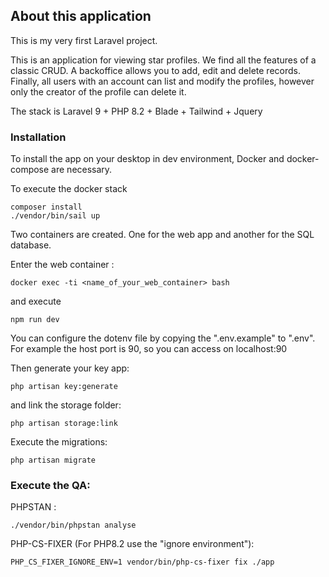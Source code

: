 ## About this application

This is my very first Laravel project.

This is an application for viewing star profiles.
We find all the features of a classic CRUD.
A backoffice allows you to add, edit and delete records.
Finally, all users with an account can list and modify the profiles, however only the creator of the profile can delete it.

The stack is Laravel 9 + PHP 8.2 + Blade + Tailwind + Jquery

### Installation

To install the app on your desktop in dev environment, Docker and docker-compose are necessary.

To execute the docker stack
```
composer install
./vendor/bin/sail up
```

Two containers are created. One for the web app and another for the SQL database.

Enter the web container :
```
docker exec -ti <name_of_your_web_container> bash
```
and execute
```
npm run dev
```

You can configure the dotenv file by copying the ".env.example" to ".env". For example the host port is 90, so you can access on localhost:90

Then generate your key app:
```
php artisan key:generate
```
and link the storage folder:
```
php artisan storage:link
```

Execute the migrations:
```
php artisan migrate
```

### Execute the QA:
PHPSTAN :
```
./vendor/bin/phpstan analyse
```

PHP-CS-FIXER (For PHP8.2 use the "ignore environment"):
```
PHP_CS_FIXER_IGNORE_ENV=1 vendor/bin/php-cs-fixer fix ./app
```
